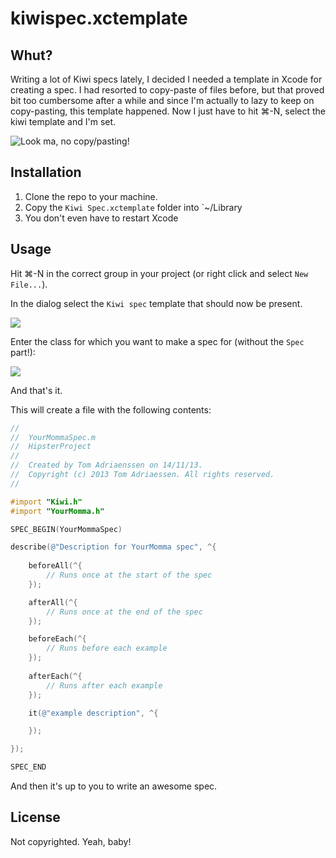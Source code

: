 kiwispec.xctemplate
===================

Whut?
-----
Writing a lot of Kiwi specs lately, I decided I needed a template in Xcode for creating a spec. I had resorted to copy-paste of files before, but that proved bit too cumbersome after a while and since I'm actually to lazy to keep on copy-pasting, this template happened. Now I just have to hit ⌘-N, select the kiwi template and I'm set.

![Look ma, no copy/pasting!](http://cl.ly/image/0V3U381r3K3x/Image%202013.11.14%2021%3A06%3A42.png)

Installation
------------
1. Clone the repo to your machine. 
2. Copy the `Kiwi Spec.xctemplate` folder into `~/Library
3. You don't even have to restart Xcode

Usage
-----
Hit ⌘-N in the correct group in your project (or right click and select `New File...`).

In the dialog select the `Kiwi spec` template that should now be present.

![](http://cl.ly/image/2U2p2P3N2m0r/Image%202013.11.14%2021%3A15%3A46.png)

Enter the class for which you want to make a spec for (without the `Spec` part!):

![](http://cl.ly/image/0l241V3Y2234/Image%202013.11.14%2021%3A15%3A12.png)

And that's it.

This will create a file with the following contents:

```objective-c
//
//  YourMommaSpec.m
//  HipsterProject
//
//  Created by Tom Adriaenssen on 14/11/13.
//  Copyright (c) 2013 Tom Adriaessen. All rights reserved.
//

#import "Kiwi.h"
#import "YourMomma.h"

SPEC_BEGIN(YourMommaSpec)

describe(@"Description for YourMomma spec", ^{
    
	beforeAll(^{ 
		// Runs once at the start of the spec
	});

	afterAll(^{ 
		// Runs once at the end of the spec
	});

	beforeEach(^{
		// Runs before each example 
    });
   
    afterEach(^{
		// Runs after each example
    });

    it(@"example description", ^{

    });

});

SPEC_END
```

And then it's up to you to write an awesome spec. 

License
-------
Not copyrighted. Yeah, baby!
